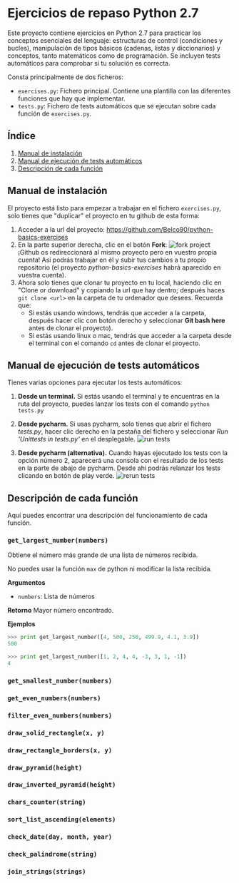 # Ejercicios de repaso Python 2.7

Este proyecto contiene ejercicios en Python 2.7 para practicar los conceptos esenciales del lenguaje: estructuras de control (condiciones y bucles), manipulación de tipos básicos (cadenas, listas y diccionarios) y conceptos, tanto matemáticos como de programación. Se incluyen tests automáticos para comprobar si tu solución es correcta.

Consta principalmente de dos ficheros:
- `exercises.py`: Fichero principal. Contiene una plantilla con las diferentes funciones que hay que implementar.
- `tests.py`: Fichero de tests automáticos que se ejecutan sobre cada función de `exercises.py`.

## Índice

1. [Manual de instalación](#installation)
2. [Manual de ejecución de tests automáticos](#execution)
1. [Descripción de cada función](#description)

## Manual de instalación<div id="installation" />
El proyecto está listo para empezar a trabajar en el fichero `exercises.py`, solo tienes que "duplicar" el proyecto en tu github de esta forma:

1. Acceder a la url del proyecto: https://github.com/Belco90/python-basics-exercises
2. En la parte superior derecha, clic en el botón **Fork**:
![fork project](https://i.imgur.com/ZMnnWOb.png) ¡Github os redireccionará al mismo proyecto pero en vuestro propia cuenta! Así podrás trabajar en él y subir tus cambios a tu propio repositorio (el proyecto _python-basics-exercises_ habrá aparecido en vuestra cuenta).
3. Ahora solo tienes que clonar tu proyecto en tu local, haciendo clic en "Clone or download" y copiando la url que hay dentro; después haces `git clone <url>` en la carpeta de tu ordenador que desees. Recuerda que:
    - Si estás usando windows, tendrás que acceder a la carpeta, después hacer clic con botón derecho y seleccionar **Git bash here** antes de clonar el proyecto).
    - Si estás usando linux o mac, tendrás que acceder a la carpeta desde el terminal con el comando `cd` antes de clonar el proyecto.


## Manual de ejecución de tests automáticos<div id="execution" />
Tienes varias opciones para ejecutar los tests automáticos:
1. **Desde un terminal.** Si estás usando el terminal y te encuentras en la ruta del proyecto, puedes lanzar los tests con el comando `python tests.py`
2. **Desde pycharm.** Si usas pycharm, solo tienes que abrir el fichero _tests.py_, hacer clic derecho en la pestaña del fichero y seleccionar *Run 'Unittests in tests.py'* en el desplegable.
![run tests](https://i.imgur.com/9u5EkP1.png)

3. **Desde pycharm (alternativa).** Cuando hayas ejecutado los tests con la opción número 2, aparecerá una consola con el resultado de los tests en la parte de abajo de pycharm. Desde ahí podrás relanzar los tests clicando en botón de play verde.
![rerun tests](https://i.imgur.com/YkHgqee.png)

## Descripción de cada función<div id="description" />
Aquí puedes encontrar una descripción del funcionamiento de cada función.

### `get_largest_number(numbers)`
Obtiene el número más grande de una lista de números recibida.

No puedes usar la función `max` de python ni modificar la lista recibida.

**Argumentos**
- `numbers`: Lista de números

**Retorno**
Mayor número encontrado.

**Ejemplos**
```python
>>> print get_largest_number([4, 500, 250, 499.9, 4.1, 3.9])
500
```
```python
>>> print get_largest_number([1, 2, 4, 4, -3, 3, 1, -1])
4
```

### `get_smallest_number(numbers)`

### `get_even_numbers(numbers)`

### `filter_even_numbers(numbers)`

### `draw_solid_rectangle(x, y)`

### `draw_rectangle_borders(x, y)`

### `draw_pyramid(height)`

### `draw_inverted_pyramid(height)`

### `chars_counter(string)`

### `sort_list_ascending(elements)`

### `check_date(day, month, year)`

### `check_palindrome(string)`

### `join_strings(strings)`
